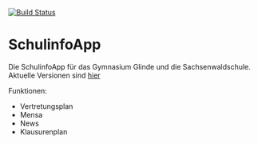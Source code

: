 [![Build Status](https://travis-ci.org/Cedgetec/SchulinfoApp.svg?branch=master)](https://travis-ci.org/Cedgetec/SchulinfoApp)
# SchulinfoApp
Die SchulinfoApp für das Gymnasium Glinde und die Sachsenwaldschule. Aktuelle Versionen sind [hier](https://github.com/Cedgetec/SchulinfoApp/releases)

Funktionen:
* Vertretungsplan
* Mensa
* News
* Klausurenplan
